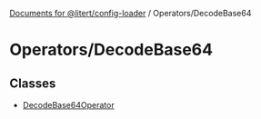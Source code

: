[Documents for @litert/config-loader](../../index.md) / Operators/DecodeBase64

# Operators/DecodeBase64

## Classes

- [DecodeBase64Operator](classes/DecodeBase64Operator.md)
